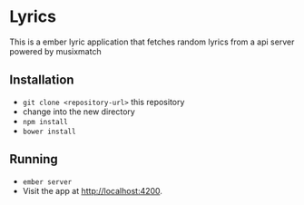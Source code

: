 # Lyrics

This is a ember lyric application that fetches random lyrics from a api server powered by musixmatch 

## Installation

* `git clone <repository-url>` this repository
* change into the new directory
* `npm install`
* `bower install`

## Running 

* `ember server`
* Visit the app at [http://localhost:4200](http://localhost:4200).
